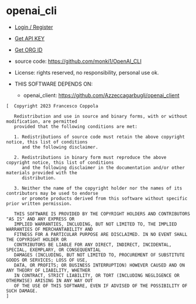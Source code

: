 # openai_cli
- [Login / Register](https://openai.com/api/login/)
- [Get API KEY](https://platform.openai.com/account/api-keys)
- [Get ORG ID](https://platform.openai.com/account/org-settings)


- source code: https://github.com/monki1/OpenAI_CLI
- License: rights reserved, no responsibility, personal use ok.
- THIS SOFTWARE DEPENDS ON:
  - openai_client: https://github.com/Azzeccagarbugli/openai_client
```   
[  Copyright 2023 Francesco Coppola
   
   Redistribution and use in source and binary forms, with or without modification, are permitted
   provided that the following conditions are met:
   
   1. Redistributions of source code must retain the above copyright notice, this list of conditions
      and the following disclaimer.
   
   2. Redistributions in binary form must reproduce the above copyright notice, this list of conditions
      and the following disclaimer in the documentation and/or other materials provided with the
      distribution.
   
   3. Neither the name of the copyright holder nor the names of its contributors may be used to endorse
      or promote products derived from this software without specific prior written permission.
   
   THIS SOFTWARE IS PROVIDED BY THE COPYRIGHT HOLDERS AND CONTRIBUTORS "AS IS" AND ANY EXPRESS OR
   IMPLIED WARRANTIES, INCLUDING, BUT NOT LIMITED TO, THE IMPLIED WARRANTIES OF MERCHANTABILITY AND
   FITNESS FOR A PARTICULAR PURPOSE ARE DISCLAIMED. IN NO EVENT SHALL THE COPYRIGHT HOLDER OR
   CONTRIBUTORS BE LIABLE FOR ANY DIRECT, INDIRECT, INCIDENTAL, SPECIAL, EXEMPLARY, OR CONSEQUENTIAL
   DAMAGES (INCLUDING, BUT NOT LIMITED TO, PROCUREMENT OF SUBSTITUTE GOODS OR SERVICES; LOSS OF USE,
   DATA, OR PROFITS; OR BUSINESS INTERRUPTION) HOWEVER CAUSED AND ON ANY THEORY OF LIABILITY, WHETHER
   IN CONTRACT, STRICT LIABILITY, OR TORT (INCLUDING NEGLIGENCE OR OTHERWISE) ARISING IN ANY WAY OUT
   OF THE USE OF THIS SOFTWARE, EVEN IF ADVISED OF THE POSSIBILITY OF SUCH DAMAGE.
]
